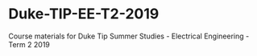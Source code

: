 # Duke-TIP-EE-T2-2019
Course materials for Duke Tip Summer Studies - Electrical Engineering - Term 2 2019
